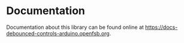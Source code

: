 Documentation
=============

Documentation about this library can be found online at <https://docs-debounced-controls-arduino.openfsb.org>.
